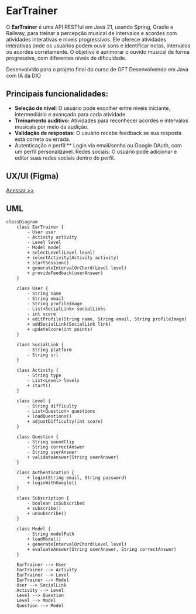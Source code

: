 # EarTrainer
O **EarTrainer** é uma API RESTful em Java 21, usando Spring, Gradle e Railway, para treinar a percepção musical de intervalos e acordes com atividades interativas e níveis progressivos.
Ele oferece atividades interativas onde os usuários podem ouvir sons e identificar notas, intervalos ou acordes corretamente. O objetivo é aprimorar o ouvido musical de forma progressiva, com diferentes níveis de dificuldade.

Desenvolvido para o projeto final do curso de GFT Desenvolvendo em Java com IA da DIO

## Principais funcionalidades:
- **Seleção de nível**: O usuário pode escolher entre níveis iniciante, intermediário e avançado para cada atividade.
- **Treinamento auditivo:** Atividades para reconhecer acordes e intervalos musicais por meio da audição.
- **Validação de respostas:** O usuário recebe feedback se sua resposta está correta ou errada.
- Autenticação e perfil:** Login via email/senha ou Google OAuth, com um perfil personalizável.
Redes sociais: O usuário pode adicionar e editar suas redes sociais dentro do perfil.

## UX/UI (Figma)

[Acessar >>](https://www.figma.com/design/nWdoJYqm70ZisZ8qdeG17V/EarTrainer?node-id=0-1&t=5aYB5z8hnFgClNc2-1)

## UML

``` mermaid
classDiagram
    class EarTrainer {
        - User user
        - Activity activity
        - Level level
        - Model model  
        + selectLevel(Level level)
        + selectActivity(Activity activity)
        + startSession()
        + generateIntervalOrChord(Level level)  
        + provideFeedback(userAnswer)  
    }

    class User {
        - String name
        - String email
        - String profileImage
        - List<SocialLink> socialLinks
        - int score  
        + editProfile(String name, String email, String profileImage)
        + addSocialLink(SocialLink link)
        + updateScore(int points)  
    }

    class SocialLink {
        - String platform
        - String url
    }

    class Activity {
        - String type 
        - List<Level> levels
        + start()
    }

    class Level {
        - String difficulty 
        - List<Question> questions
        + loadQuestions()
        + adjustDifficulty(int score)  
    }

    class Question {
        - String soundClip
        - String correctAnswer
        - String userAnswer
        + validateAnswer(String userAnswer)
    }

    class Authentication {
        + login(String email, String password)
        + loginWithGoogle()
    }

    class Subscription {
        - boolean isSubscribed
        + subscribe()
        + unsubscribe()
    }

    class Model {
        - String modelPath 
        + loadModel()  
        + generateIntervalOrChord(Level level)  
        + evaluateAnswer(String userAnswer, String correctAnswer)  
    }

    EarTrainer --> User
    EarTrainer --> Activity
    EarTrainer --> Level
    EarTrainer --> Model  
    User --> SocialLink
    Activity --> Level
    Level --> Question
    Level --> Model  
    Question --> Model  
```
